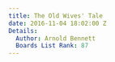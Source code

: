 ```yaml
---
title: The Old Wives' Tale
date: 2016-11-04 18:02:00 Z
Details:
  Author: Arnold Bennett
  Boards List Rank: 87
---
```



